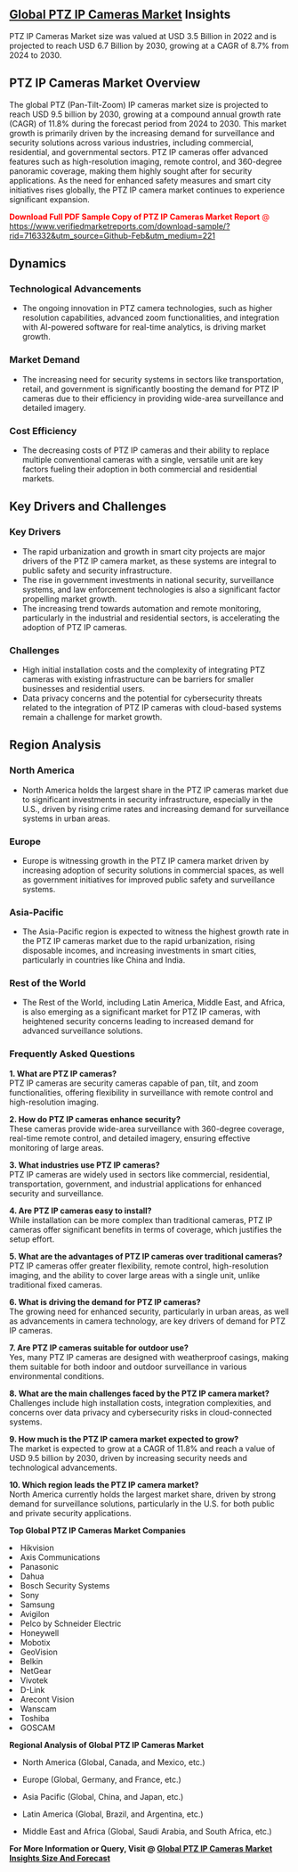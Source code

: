 <h2><a href="https://www.verifiedmarketreports.com/download-sample/?rid=716332&amp;utm_source=Github&amp;utm_medium=221" target="_blank">Global PTZ IP Cameras Market</a> Insights</h2><p>PTZ IP Cameras Market size was valued at USD 3.5 Billion in 2022 and is projected to reach USD 6.7 Billion by 2030, growing at a CAGR of 8.7% from 2024 to 2030.</p><p> <h2>PTZ IP Cameras Market Overview</h2> <p>The global PTZ (Pan-Tilt-Zoom) IP cameras market size is projected to reach USD 9.5 billion by 2030, growing at a compound annual growth rate (CAGR) of 11.8% during the forecast period from 2024 to 2030. This market growth is primarily driven by the increasing demand for surveillance and security solutions across various industries, including commercial, residential, and governmental sectors. PTZ IP cameras offer advanced features such as high-resolution imaging, remote control, and 360-degree panoramic coverage, making them highly sought after for security applications. As the need for enhanced safety measures and smart city initiatives rises globally, the PTZ IP camera market continues to experience significant expansion.</p> <p><p><span class=""><span style="color: #ff0000;"><strong>Download Full PDF Sample Copy of PTZ IP Cameras Market Report</strong> @ </span><a href="https://www.verifiedmarketreports.com/download-sample/?rid=716332&amp;utm_source=Github-Feb&amp;utm_medium=221" target="_blank">https://www.verifiedmarketreports.com/download-sample/?rid=716332&amp;utm_source=Github-Feb&amp;utm_medium=221</a></span></p></p> <h2>Dynamics</h2> <h3>Technological Advancements</h3> <ul> <li>The ongoing innovation in PTZ camera technologies, such as higher resolution capabilities, advanced zoom functionalities, and integration with AI-powered software for real-time analytics, is driving market growth.</li> </ul> <h3>Market Demand</h3> <ul> <li>The increasing need for security systems in sectors like transportation, retail, and government is significantly boosting the demand for PTZ IP cameras due to their efficiency in providing wide-area surveillance and detailed imagery.</li> </ul> <h3>Cost Efficiency</h3> <ul> <li>The decreasing costs of PTZ IP cameras and their ability to replace multiple conventional cameras with a single, versatile unit are key factors fueling their adoption in both commercial and residential markets.</li> </ul> <h2>Key Drivers and Challenges</h2> <h3>Key Drivers</h3> <ul> <li>The rapid urbanization and growth in smart city projects are major drivers of the PTZ IP camera market, as these systems are integral to public safety and security infrastructure.</li> <li>The rise in government investments in national security, surveillance systems, and law enforcement technologies is also a significant factor propelling market growth.</li> <li>The increasing trend towards automation and remote monitoring, particularly in the industrial and residential sectors, is accelerating the adoption of PTZ IP cameras.</li> </ul> <h3>Challenges</h3> <ul> <li>High initial installation costs and the complexity of integrating PTZ cameras with existing infrastructure can be barriers for smaller businesses and residential users.</li> <li>Data privacy concerns and the potential for cybersecurity threats related to the integration of PTZ IP cameras with cloud-based systems remain a challenge for market growth.</li> </ul> <h2>Region Analysis</h2> <h3>North America</h3> <ul> <li>North America holds the largest share in the PTZ IP cameras market due to significant investments in security infrastructure, especially in the U.S., driven by rising crime rates and increasing demand for surveillance systems in urban areas.</li> </ul> <h3>Europe</h3> <ul> <li>Europe is witnessing growth in the PTZ IP camera market driven by increasing adoption of security solutions in commercial spaces, as well as government initiatives for improved public safety and surveillance systems.</li> </ul> <h3>Asia-Pacific</h3> <ul> <li>The Asia-Pacific region is expected to witness the highest growth rate in the PTZ IP cameras market due to the rapid urbanization, rising disposable incomes, and increasing investments in smart cities, particularly in countries like China and India.</li> </ul> <h3>Rest of the World</h3> <ul> <li>The Rest of the World, including Latin America, Middle East, and Africa, is also emerging as a significant market for PTZ IP cameras, with heightened security concerns leading to increased demand for advanced surveillance solutions.</li> </ul> <h3>Frequently Asked Questions</h3> <p><strong>1. What are PTZ IP cameras?</strong><br>PTZ IP cameras are security cameras capable of pan, tilt, and zoom functionalities, offering flexibility in surveillance with remote control and high-resolution imaging.</p> <p><strong>2. How do PTZ IP cameras enhance security?</strong><br>These cameras provide wide-area surveillance with 360-degree coverage, real-time remote control, and detailed imagery, ensuring effective monitoring of large areas.</p> <p><strong>3. What industries use PTZ IP cameras?</strong><br>PTZ IP cameras are widely used in sectors like commercial, residential, transportation, government, and industrial applications for enhanced security and surveillance.</p> <p><strong>4. Are PTZ IP cameras easy to install?</strong><br>While installation can be more complex than traditional cameras, PTZ IP cameras offer significant benefits in terms of coverage, which justifies the setup effort.</p> <p><strong>5. What are the advantages of PTZ IP cameras over traditional cameras?</strong><br>PTZ IP cameras offer greater flexibility, remote control, high-resolution imaging, and the ability to cover large areas with a single unit, unlike traditional fixed cameras.</p> <p><strong>6. What is driving the demand for PTZ IP cameras?</strong><br>The growing need for enhanced security, particularly in urban areas, as well as advancements in camera technology, are key drivers of demand for PTZ IP cameras.</p> <p><strong>7. Are PTZ IP cameras suitable for outdoor use?</strong><br>Yes, many PTZ IP cameras are designed with weatherproof casings, making them suitable for both indoor and outdoor surveillance in various environmental conditions.</p> <p><strong>8. What are the main challenges faced by the PTZ IP camera market?</strong><br>Challenges include high installation costs, integration complexities, and concerns over data privacy and cybersecurity risks in cloud-connected systems.</p> <p><strong>9. How much is the PTZ IP camera market expected to grow?</strong><br>The market is expected to grow at a CAGR of 11.8% and reach a value of USD 9.5 billion by 2030, driven by increasing security needs and technological advancements.</p> <p><strong>10. Which region leads the PTZ IP camera market?</strong><br>North America currently holds the largest market share, driven by strong demand for surveillance solutions, particularly in the U.S. for both public and private security applications.</p> </p><p><strong>Top Global PTZ IP Cameras Market Companies</strong></p><div data-test-id=""><p><li> Hikvision</li><li> Axis Communications</li><li> Panasonic</li><li> Dahua</li><li> Bosch Security Systems</li><li> Sony</li><li> Samsung</li><li> Avigilon</li><li> Pelco by Schneider Electric</li><li> Honeywell</li><li> Mobotix</li><li> GeoVision</li><li> Belkin</li><li> NetGear</li><li> Vivotek</li><li> D-Link</li><li> Arecont Vision</li><li> Wanscam</li><li> Toshiba</li><li> GOSCAM</li></p><div><strong>Regional Analysis of&nbsp;Global PTZ IP Cameras Market</strong></div><ul><li dir="ltr"><p dir="ltr">North America&nbsp;(Global, Canada, and Mexico, etc.)</p></li><li dir="ltr"><p dir="ltr">Europe (Global, Germany, and France, etc.)</p></li><li dir="ltr"><p dir="ltr">Asia Pacific&nbsp;(Global, China, and Japan, etc.)</p></li><li dir="ltr"><p dir="ltr">Latin America&nbsp;(Global, Brazil, and Argentina, etc.)</p></li><li dir="ltr">Middle East and Africa&nbsp;(Global, Saudi Arabia, and South Africa, etc.)</li></ul><p><strong>For More Information or Query, Visit @&nbsp;</strong><strong><a href="https://www.verifiedmarketreports.com/product/ptz-ip-cameras-market/?utm_source=Github&amp;utm_medium=221" target="_blank">Global PTZ IP Cameras Market Insights Size And Forecast</a></strong></p></div>
